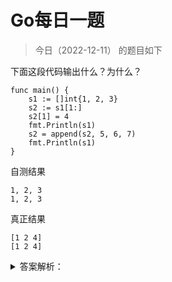 # Go每日一题

> 今日（2022-12-11） 的题目如下

下面这段代码输出什么？为什么？

```
func main() {
	s1 := []int{1, 2, 3}
	s2 := s1[1:]
	s2[1] = 4
	fmt.Println(s1)
	s2 = append(s2, 5, 6, 7)
	fmt.Println(s1)
}
```

自测结果

```
1, 2, 3
1, 2, 3
```

真正结果

```
[1 2 4]
[1 2 4]
```

<details>
<summary>答案解析：</summary>

参考答案及解析：

[1 2 4]
[1 2 4]

我们已经知道，golang 中切片底层的数据结构是数组。当使用 s1[1:] 获得切片 s2，和 s1 共享同一个底层数组，这会导致 s2[1] = 4 语句影响 s1。

而 append 操作会导致底层数组扩容，生成新的数组，因此追加数据后的 s2 不会影响 s1。

但是为什么对 s2 赋值后影响的却是 s1 的第三个元素呢？这是因为切片 s2 是从数组的第二个元素开始，s2 索引为 1 的元素对应的是 s1 索引为 2 的元素。
</details>